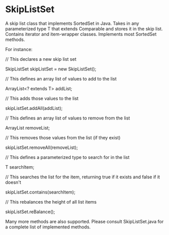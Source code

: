# SkipListSet

A skip list class that implements SortedSet in Java. Takes in any parameterized type T that
extends Comparable and stores it in the skip list. Contains iterator and item-wrapper classes.
Implements most SortedSet methods.

For instance:

// This declares a new skip list set

SkipListSet<T> skipListSet = new SkipListSet<T>();

// This defines an array list of values to add to the list

ArrayList<? extends T> addList;

// This adds those values to the list

skipListSet.addAll(addList);

// This defines an array list of values to remove from the list

ArrayList<T> removeList;

// This removes those values from the list (if they exist)

skipListSet.removeAll(removeList);

// This defines a parameterized type to search for in the list

T searchItem;

// This searches the list for the item, returning true if it exists and false if it doesn't

skipListSet.contains(searchItem);

// This rebalances the height of all list items

skipListSet.reBalance();

Many more methods are also supported. Please consult SkipListSet.java for a complete list
of implemented methods.
